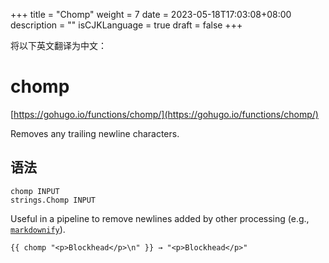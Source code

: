 +++
title = "Chomp"
weight = 7
date = 2023-05-18T17:03:08+08:00
description = ""
isCJKLanguage = true
draft = false
+++

将以下英文翻译为中文：
# chomp

[https://gohugo.io/functions/chomp/](https://gohugo.io/functions/chomp/)

Removes any trailing newline characters.

## 语法

```
chomp INPUT
strings.Chomp INPUT
```

Useful in a pipeline to remove newlines added by other processing (e.g., [`markdownify`](https://gohugo.io/functions/markdownify/)).

```go-html-template
{{ chomp "<p>Blockhead</p>\n" }} → "<p>Blockhead</p>"
```
